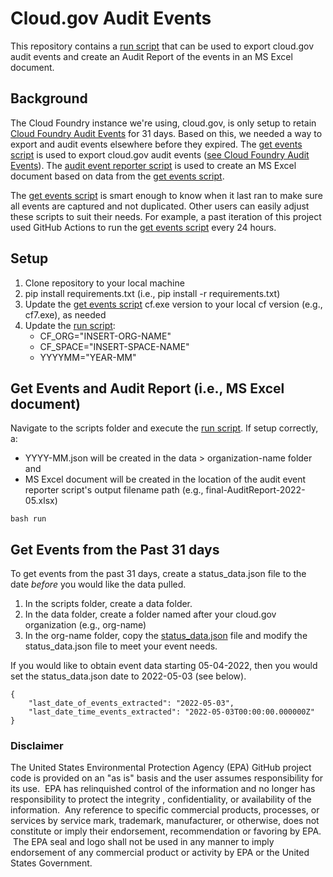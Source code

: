 # Cloud.gov Audit Events

This repository contains a [run script](scripts/run) that can be used to export cloud.gov audit events and create an Audit Report of the events in an MS Excel document.

## Background

The Cloud Foundry instance we're using, cloud.gov, is only setup to retain [Cloud Foundry Audit Events](https://docs.cloudfoundry.org/running/managing-cf/audit-events.html) for 31 days. Based on this, we needed a way to export and audit events elsewhere before they expired. The [get events script](scripts/get_events.py) is used to export cloud.gov audit events ([see Cloud Foundry Audit Events](https://docs.cloudfoundry.org/running/managing-cf/audit-events.html)). The [audit event reporter script](scripts/audit_event_reporter.py) is used to create an MS Excel document based on data from the [get events script](scripts/get_events.py).

The [get events script](scripts/get_events.py) is smart enough to know when it last ran to make sure all events are captured and not duplicated. Other users can easily adjust these scripts to suit their needs. For example, a past iteration of this project used GitHub Actions to run the [get events script](scripts/get_events.py) every 24 hours.

## Setup
 1. Clone repository to your local machine
 2. pip install requirements.txt (i.e., pip install -r requirements.txt)
 3. Update the [get events script](scripts/get_events.py) cf.exe version to your local cf version (e.g., cf7.exe), as needed
 4. Update the [run script](scripts/run):
      - CF_ORG="INSERT-ORG-NAME"
      - CF_SPACE="INSERT-SPACE-NAME"
      - YYYYMM="YEAR-MM"

## Get Events and Audit Report (i.e., MS Excel document)

 Navigate to the scripts folder and execute the [run script](scripts/run). If setup correctly, a:
 - YYYY-MM.json will be created in the data > organization-name folder and
 - MS Excel document will be created in the location of the audit event reporter script's output filename path (e.g., final-AuditReport-2022-05.xlsx)

```
bash run
```

## Get Events from the Past 31 days 

To get events from the past 31 days, create a status_data.json file to the date *before* you would like the data pulled.

1. In the scripts folder, create a data folder.
2. In the data folder, create a folder named after your cloud.gov organization (e.g., org-name)
3. In the org-name folder, copy the [status_data.json](./scripts/example-data/org-name/status_data.json) file and modify the status_data.json file to meet your event needs.

If you would like to obtain event data starting 05-04-2022, then you would set the status_data.json date to 2022-05-03 (see below). 

```
{
    "last_date_of_events_extracted": "2022-05-03",
    "last_date_time_events_extracted": "2022-05-03T00:00:00.000000Z"
}
```

### Disclaimer

The United States Environmental Protection Agency (EPA) GitHub project code is provided on an "as is" basis and the user assumes responsibility for its use.  EPA has relinquished control of the information and no longer has responsibility to protect the integrity , confidentiality, or availability of the information.  Any reference to specific commercial products, processes, or services by service mark, trademark, manufacturer, or otherwise, does not constitute or imply their endorsement, recommendation or favoring by EPA.  The EPA seal and logo shall not be used in any manner to imply endorsement of any commercial product or activity by EPA or the United States Government.
